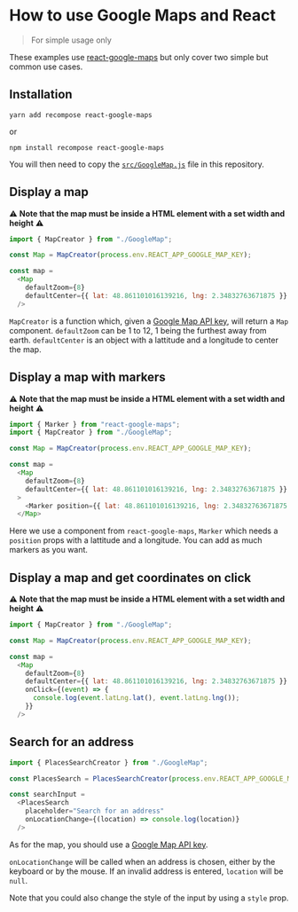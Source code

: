 # How to use Google Maps and React

> For simple usage only

These examples use [react-google-maps](https://tomchentw.github.io/react-google-maps/) but only cover two simple but common use cases.

## Installation

`yarn add recompose react-google-maps`

or

`npm install recompose react-google-maps`

You will then need to copy the [`src/GoogleMap.js`](src/GoogleMap.js) file in this repository.

## Display a map

⚠️ **Note that the map must be inside a HTML element with a set width and height** ⚠️

```javascript
import { MapCreator } from "./GoogleMap";

const Map = MapCreator(process.env.REACT_APP_GOOGLE_MAP_KEY);

const map =
  <Map
    defaultZoom={8}
    defaultCenter={{ lat: 48.861101016139216, lng: 2.34832763671875 }}
  />
```

`MapCreator` is a function which, given a [Google Map API key](https://developers.google.com/maps/documentation/javascript/), will return a `Map` component.
`defaultZoom` can be 1 to 12, 1 being the furthest away from earth.
`defaultCenter` is an object with a lattitude and a longitude to center the map.

## Display a map with markers

⚠️ **Note that the map must be inside a HTML element with a set width and height** ⚠️


```javascript
import { Marker } from "react-google-maps";
import { MapCreator } from "./GoogleMap";

const Map = MapCreator(process.env.REACT_APP_GOOGLE_MAP_KEY);

const map =
  <Map
    defaultZoom={8}
    defaultCenter={{ lat: 48.861101016139216, lng: 2.34832763671875 }}
  >
    <Marker position={{ lat: 48.861101016139216, lng: 2.34832763671875 }} />
  </Map>
```

Here we use a component from `react-google-maps`, `Marker` which needs a `position` props with a lattitude and a longitude.
You can add as much markers as you want.


## Display a map and get coordinates on click

⚠️ **Note that the map must be inside a HTML element with a set width and height** ⚠️

```javascript
import { MapCreator } from "./GoogleMap";

const Map = MapCreator(process.env.REACT_APP_GOOGLE_MAP_KEY);

const map =
  <Map
    defaultZoom={8}
    defaultCenter={{ lat: 48.861101016139216, lng: 2.34832763671875 }}
    onClick={(event) => {
      console.log(event.latLng.lat(), event.latLng.lng());
    }}
  />
```

## Search for an address

```javascript
import { PlacesSearchCreator } from "./GoogleMap";

const PlacesSearch = PlacesSearchCreator(process.env.REACT_APP_GOOGLE_MAP_KEY);

const searchInput =
  <PlacesSearch
    placeholder="Search for an address"
    onLocationChange={(location) => console.log(location)}
  />
```

As for the map, you should use a [Google Map API key](https://developers.google.com/maps/documentation/javascript/).

`onLocationChange` will be called when an address is chosen, either by the keyboard or by the mouse.
If an invalid address is entered, `location` will be `null`.

Note that you could also change the style of the input by using a `style` prop.
